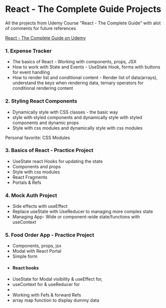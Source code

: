 # React - The Complete Guide Projects
All the projects from Udemy Course "React - The Complete Guide" with alot of comments for future references

[React - The Complete Guide on Udemy](https://www.udemy.com/course/react-the-complete-guide-incl-redux/)

### 1. Expense Tracker

* The basics of React - Working with components, props, JSX
* How to work with State and Events - UseState Hook, forms with buttons for event handling
* How to render list and conditional content - Render list of data(arrays), understand the keys when rendering data, ternary operators for conditional rendering content

### 2. Styling React Components

* Dynamically style with CSS classes - the basic way
* style with styled components and dynamically style with styled components and dynamic props
* Style with css modules and dynamically style with css modules

Personal favorite: CSS Modules

### 3. Basics of React - Practice Project

* UseState react Hooks for updating the state
* Components and props
* Style with css modules
* React Fragments
* Portals & Refs

### 4. Mock Auth Project

* Side effects with useEffect
* Replace useState with UseReducer to managing more complex state
* Managing App- Wide or component-wide state/functions with useContext

### 5. Food Order App - Practice Project 

* Components, props, jsx
* Modal with React Portal
* Simple form
* #### React hooks
* UseState for Modal visibility & useEffect for, 
* useContext for & useReducer for
* 
* Working with Fefs & forward Refs
* array map function to display dummy data